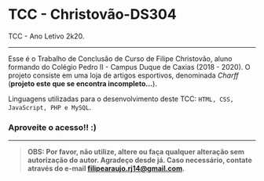 # TCC - Christovão-DS304
TCC - Ano Letivo 2k20.

***

Esse é o Trabalho de Conclusão de Curso de Filipe Christovão, aluno formando do Colégio Pedro II - Campus Duque de Caxias (2018 - 2020). O projeto consiste em uma loja de artigos esportivos, denominada *Charff* (**projeto este que se encontra incompleto...**). 

Linguagens utilizadas para o desenvolvimento deste TCC: ``HTML, CSS, JavaScript, PHP e MySQL``.

### **Aproveite o acesso!! :)**

***

> **OBS: Por favor, não utilize, altere ou faça qualquer alteração sem autorização do autor. Agradeço desde já. Caso necessário, contate através do e-mail <filipearaujo.rj14@gmail.com>.**
